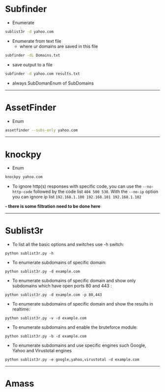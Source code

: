 # Subfinder 


- Enumerate 
 ```bash
 sublist3r -d yahoo.com
```


- Enumerate from text file 
	- where ur domains are saved in this file
```bash
subfinder -dL Domains.txt
``` 

- save output to a file
```bash
subfinder -d yahoo.com results.txt
```

- always SubDomanEnum of SubDomains


---
# AssetFinder
- Enum
```bash
assetfinder --subs-only yahoo.com
```


---
# knockpy
- Enum
```bash
knockpy yahoo.com
```

- To ignore http(s) responses with specific code, you can use the `--no-http-code` followed by the code list `404 500 530`. With the `--no-ip` option you can ignore ip list `192.168.1.100 192.168.101 192.168.1.102`


**- there is some filtration need to be done here**  

---
# Sublist3r 
- To list all the basic options and switches use -h switch:

`python sublist3r.py -h`

- To enumerate subdomains of specific domain:

`python sublist3r.py -d example.com`

- To enumerate subdomains of specific domain and show only subdomains which have open ports 80 and 443 :

`python sublist3r.py -d example.com -p 80,443`

- To enumerate subdomains of specific domain and show the results in realtime:

`python sublist3r.py -v -d example.com`

- To enumerate subdomains and enable the bruteforce module:

`python sublist3r.py -b -d example.com`

- To enumerate subdomains and use specific engines such Google, Yahoo and Virustotal engines

`python sublist3r.py -e google,yahoo,virustotal -d example.com`


---
# Amass 
